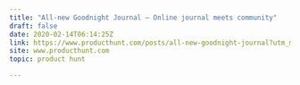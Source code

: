 ```yaml
---
title: "All-new Goodnight Journal — Online journal meets community"
draft: false
date: 2020-02-14T06:14:25Z
link: https://www.producthunt.com/posts/all-new-goodnight-journal?utm_medium=RSS&utm_source=hune
site: www.producthunt.com
topic: product hunt  

---
```

